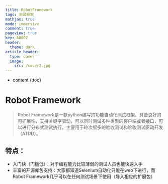 ```yaml
---
title: RobotFramework
tags: 测试框架
mathjax: true
mode: immersive
comment: true
pageview: true
key: A0002
header:
  theme: dark
article_header:
  type: cover
  image:
    src: /cover2.jpg
---
```



* content
{:toc}


# Robot Framework

>  Robot Framework是一款python编写的功能自动化测试框架。具备良好的可扩展性，支持关键字驱动，可以同时测试多种类型的客户端或者接口，可以进行分布式测试执行。主要用于轮次很多的验收测试和验收测试驱动开发（ATDD）。

## 特点：

- 入门快（门槛低）：对于编程能力比较薄弱的测试人员也能快速入手
- 丰富的开源库包支持：大家都知道Selenium自动化只能在web下进行，而Robot Framework几乎可以在任何测试场景下使用（导入相应的扩展包）
